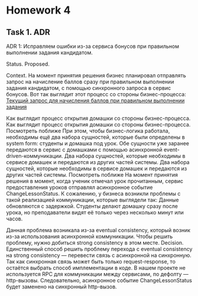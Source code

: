 # Homework 4
## Task 1. ADR

ADR 1: Исправляем ошибки из-за сервиса бонусов при правильном выполнении задания кандидатом.


Status. Proposed.


Context. 
На момент принятия решения бизнес планировал отправлять запрос на начисление баллов сразу при правильном выполнении задания кандидатом, с помощью синхронного запроса в сервис бонусов. Вот так выглядит этот процесс со стороны бизнес-процесса:
[Текущий запрос для начисления баллов при правильном выполнении задания](images/)


Как выглядит процесс открытия домашки со стороны бизнес-процесса. 
Как выглядит процесс открытия домашки со стороны бизнес-процесса. Посмотреть поближе
При этом, чтобы бизнес-логика работала, необходимы ещё два набора сущностей, которые были определены в system form: студенты и домашка под урок. Обе сущности уже заранее передаются в сервис с домашками с помощью асинхронной event-driven-коммуникации.
Два набора сущностей, которые необходимы в сервисе домашек и передаются из других частей системы. 
Два набора сущностей, которые необходимы в сервисе домашек и передаются из других частей системы. Посмотреть поближе
На момент принятия решения в момент, когда ученик отмечал урок прочитанным, сервис предоставления уроков отправлял асинхронное событие ChangeLessonStatus. К сожалению, у бизнеса возникли проблемы с такой реализацией коммуникации, которые выглядели так:
Данные обновляются с задержкой. Студенты делают домашку сразу после урока, но преподаватели видят её только через несколько минут или часов.
   
Данная проблема возникала из-за eventual consistency, который возник из-за использования асинхронной коммуникации. Чтобы решить проблему, нужно добиться strong consistency в этом месте.
Decision.
Единственный способ решить проблему перехода с eventual consistency на strong consistency — перевести связь с асинхронной на синхронную. Так как синхронная связь может быть только request-response, то остаётся выбрать способ имплементации в коде.
В нашем проекте не используется RPC для коммуникации между сервисами, по дефолту — http-вызовы. Следовательно, асинхронное событие ChangeLessonStatus будет заменено на синхронный http-вызов.
